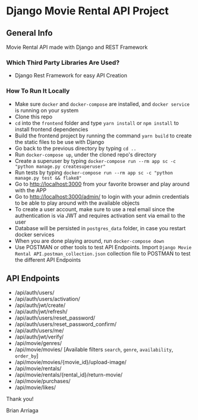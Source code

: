 # Django Movie Rental API Project

## General Info

Movie Rental API made with Django and REST Framework

### Which Third Party Libraries Are Used?

- Django Rest Framework for easy API Creation

### How To Run It Locally

- Make sure `docker` and `docker-compose` are installed, and `docker service` is running on your system
- Clone this repo
- `cd` into the `frontend` folder and type `yarn install` or `npm install` to install frontend dependencies
- Build the frontend project by running the command `yarn build` to create the static files to be use with Django
- Go back to the previous directory by typing `cd ..`
- Run `docker-compose up`, under the cloned repo's directory
- Create a superuser by typing `docker-compose run --rm app sc -c "python manage.py createsuperuser"`
- Run tests by typing `docker-compose run --rm app sc -c "python manage.py test && flake8"`
- Go to [http://localhost:3000](http://localhost:3000) from your favorite browser and play around with the APP
- Go to [http://localhost:3000/admin/](http://localhost:3000/admin/) to login with your admin credentials to be able to play around with the available objects
- To create a user account, make sure to use a real email since the authentication is via JWT and requires activation sent via email to the user
- Database will be persisted in `postgres_data` folder, in case you restart docker services
- When you are done playing around, run `docker-compose down`
- Use POSTMAN or other tools to test API Endpoints. Import `Django Movie Rental API.postman_collection.json` collection file to POSTMAN to test the different API Endpoints

## API Endpoints

- /api/auth/users/
- /api/auth/users/activation/
- /api/auth/jwt/create/
- /api/auth/jwt/refresh/
- /api/auth/users/reset_password/
- /api/auth/users/reset_password_confirm/
- /api/auth/users/me/
- /api/auth/jwt/verify/
- /api/movie/genres/
- /api/movie/movies/ [Available filters `search`, `genre`, `availability`, `order_by`]
- /api/movie/movies/{movie_id}/upload-image/
- /api/movie/rentals/
- /api/movie/rentals/{rental_id}/return-movie/
- /api/movie/purchases/
- /api/movie/likes/

Thank you!

Brian Arriaga

